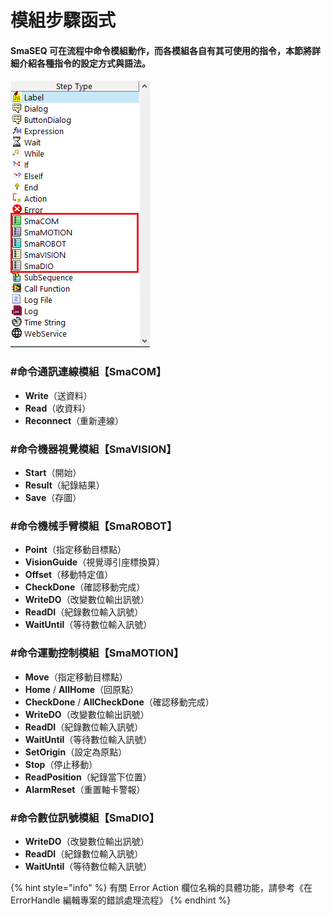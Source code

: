 # 模組步驟函式

#### SmaSEQ 可在流程中命令模組動作，而各模組各自有其可使用的指令，本節將詳細介紹各種指令的設定方式與語法。

![Step List - Modules](../../../../../.gitbook/assets/steplist_modulefunctions.PNG)

### \#命令通訊連線模組【SmaCOM】

* **Write**（送資料）
* **Read**（收資料）
* **Reconnect**（重新連線）

### \#命令機器視覺模組【SmaVISION】

* **Start**（開始）
* **Result**（紀錄結果）
* **Save**（存圖）

### \#命令機械手臂模組【SmaROBOT】

* **Point**（指定移動目標點）
* **VisionGuide**（視覺導引座標換算）
* **Offset**（移動特定值）
* **CheckDone**（確認移動完成）
* **WriteDO**（改變數位輸出訊號）
* **ReadDI**（紀錄數位輸入訊號）
* **WaitUntil**（等待數位輸入訊號）

### \#命令運動控制模組【SmaMOTION】

* **Move**（指定移動目標點）
* **Home** / **AllHome**（回原點）
* **CheckDone** / **AllCheckDone**（確認移動完成）
* **WriteDO**（改變數位輸出訊號）
* **ReadDI**（紀錄數位輸入訊號）
* **WaitUntil**（等待數位輸入訊號）
* **SetOrigin**（設定為原點）
* **Stop**（停止移動）
* **ReadPosition**（紀錄當下位置）
* **AlarmReset**（重置軸卡警報）

### \#命令數位訊號模組【SmaDIO】

* **WriteDO**（改變數位輸出訊號）
* **ReadDI**（紀錄數位輸入訊號）
* **WaitUntil**（等待數位輸入訊號）

{% hint style="info" %}
有關 Error Action 欄位名稱的具體功能，請參考《在 ErrorHandle 編輯專案的錯誤處理流程》
{% endhint %}

